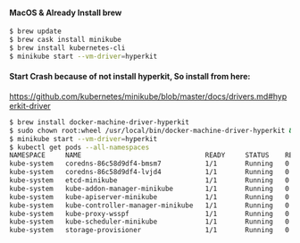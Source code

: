#### MacOS & Already Install brew


```bash
$ brew update
$ brew cask install minikube
$ brew install kubernetes-cli
$ minikube start --vm-driver=hyperkit
```

#### Start Crash because of not install hyperkit, So install from here:
https://github.com/kubernetes/minikube/blob/master/docs/drivers.md#hyperkit-driver

```bash
$ brew install docker-machine-driver-hyperkit
$ sudo chown root:wheel /usr/local/bin/docker-machine-driver-hyperkit && sudo chmod u+s /usr/local/bin/docker-machine-driver-hyperkit
$ minikube start --vm-driver=hyperkit
$ kubectl get pods --all-namespaces
NAMESPACE     NAME                               READY     STATUS    RESTARTS   AGE
kube-system   coredns-86c58d9df4-bmsm7           1/1       Running   0          6m
kube-system   coredns-86c58d9df4-lvjd4           1/1       Running   0          6m
kube-system   etcd-minikube                      1/1       Running   0          6m
kube-system   kube-addon-manager-minikube        1/1       Running   0          5m
kube-system   kube-apiserver-minikube            1/1       Running   0          5m
kube-system   kube-controller-manager-minikube   1/1       Running   0          5m
kube-system   kube-proxy-wsspf                   1/1       Running   0          6m
kube-system   kube-scheduler-minikube            1/1       Running   0          6m
kube-system   storage-provisioner                1/1       Running   0          6m
```
